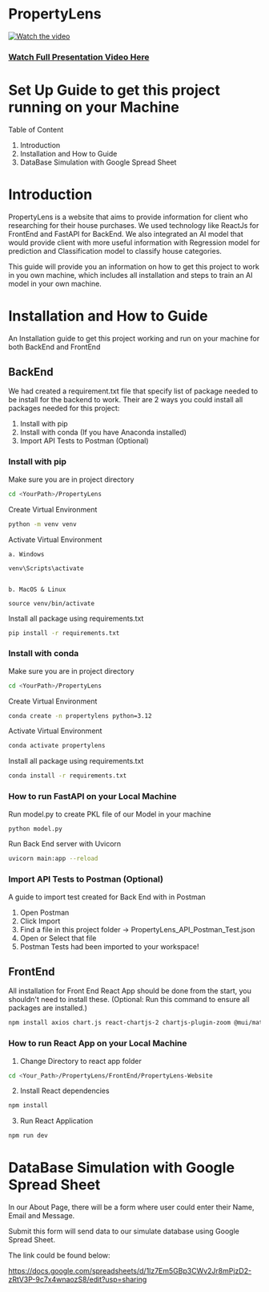 # PropertyLens

[![Watch the video](https://img.youtube.com/vi/Mcbv3-uyMqg/maxresdefault.jpg)](https://youtu.be/Mcbv3-uyMqg)

### [Watch Full Presentation Video Here](https://youtu.be/Mcbv3-uyMqg)

# Set Up Guide to get this project running on your Machine

Table of Content

1. Introduction
2. Installation and How to Guide
3. DataBase Simulation with Google Spread Sheet

# Introduction

PropertyLens is a website that aims to provide information for client who researching for their house purchases. We used technology like ReactJs for FrontEnd and FastAPI for BackEnd. We also integrated an AI model that would provide client with more useful information with Regression model for prediction and Classification model to classify house categories.

This guide will provide you an information on how to get this project to work in you own machine, which includes all installation and steps to train an AI model in your own machine.

# Installation and How to Guide

An Installation guide to get this project working and run on your machine for both BackEnd and FrontEnd

## BackEnd

We had created a requirement.txt file that specify list of package needed to be install for the backend to work.
Their are 2 ways you could install all packages needed for this project:

1. Install with pip
2. Install with conda (If you have Anaconda installed)
3. Import API Tests to Postman (Optional)

### Install with pip

Make sure you are in project directory

```bash
cd <YourPath>/PropertyLens
```

Create Virtual Environment

```bash
python -m venv venv
```

Activate Virtual Environment

    a. Windows

    venv\Scripts\activate


    b. MacOS & Linux

    source venv/bin/activate

Install all package using requirements.txt

```bash
pip install -r requirements.txt
```

### Install with conda

Make sure you are in project directory

```bash
cd <YourPath>/PropertyLens
```

Create Virtual Environment

```bash
conda create -n propertylens python=3.12
```

Activate Virtual Environment

```bash
conda activate propertylens
```

Install all package using requirements.txt

```bash
conda install -r requirements.txt
```

### How to run FastAPI on your Local Machine

Run model.py to create PKL file of our Model in your machine

```bash
python model.py
```

Run Back End server with Uvicorn

```bash
uvicorn main:app --reload
```

### Import API Tests to Postman (Optional)

A guide to import test created for Back End with in Postman

1. Open Postman
2. Click Import
3. Find a file in this project folder -> PropertyLens_API_Postman_Test.json
4. Open or Select that file
5. Postman Tests had been imported to your workspace!

## FrontEnd

All installation for Front End React App should be done from the start, you shouldn't need to install these. (Optional: Run this command to ensure all packages are installed.)

```bash
npm install axios chart.js react-chartjs-2 chartjs-plugin-zoom @mui/material @emotion/react @emotion/styled @mui/icons-material react-router-dom react-icons
```

### How to run React App on your Local Machine

1. Change Directory to react app folder

```bash
cd <Your_Path>/PropertyLens/FrontEnd/PropertyLens-Website
```

2. Install React dependencies

```bash
npm install
```

3. Run React Application

```bash
npm run dev
```

# DataBase Simulation with Google Spread Sheet

In our About Page, there will be a form where user could enter their Name, Email and Message.

Submit this form will send data to our simulate database using Google Spread Sheet.

The link could be found below:

https://docs.google.com/spreadsheets/d/1lz7Em5GBp3CWv2Jr8mPjzD2-zRtV3P-9c7x4wnaozS8/edit?usp=sharing
